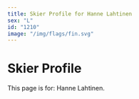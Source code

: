 ```yaml
---
title: Skier Profile for Hanne Lahtinen
sex: "L"
id: "1210"
image: "/img/flags/fin.svg" 
---
```


# Skier Profile

This page is for: Hanne Lahtinen.
    